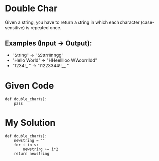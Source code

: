 # Double Char

Given a string, you have to return a string in which each character (case-sensitive) is repeated once.

## Examples (Input -> Output):
* "String"      -> "SSttrriinngg"
* "Hello World" -> "HHeelllloo  WWoorrlldd"
* "1234!_ "     -> "11223344!!__  "

# Given Code

```{python}
def double_char(s):
    pass
```

# My Solution

```{python}
def double_char(s):
    newstring = ""
    for i in s:
        newstring += i*2
    return newstring
```
